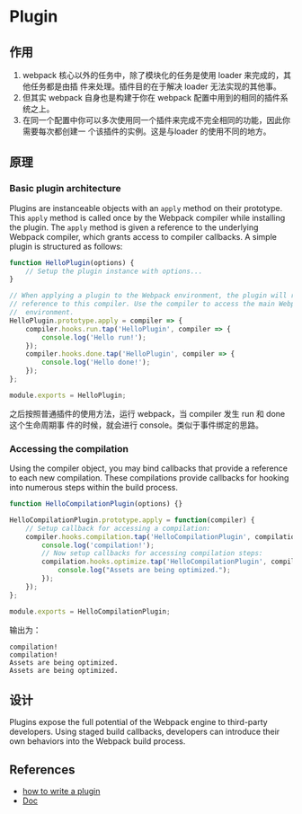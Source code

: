 # Plugin

## 作用
1. webpack 核心以外的任务中，除了模块化的任务是使用 loader 来完成的，其他任务都是由插
件来处理。插件目的在于解决 loader 无法实现的其他事。
2. 但其实 webpack 自身也是构建于你在 webpack 配置中用到的相同的插件系统之上。
3. 在同一个配置中你可以多次使用同一个插件来完成不完全相同的功能，因此你需要每次都创建一
个该插件的实例。这是与loader 的使用不同的地方。


## 原理
### Basic plugin architecture
Plugins are instanceable objects with an `apply` method on their prototype.
This `apply` method is called once by the Webpack compiler while installing the
plugin. The `apply` method is given a reference to the underlying Webpack
compiler, which grants access to compiler callbacks. A simple plugin is
structured as follows:
```js
function HelloPlugin(options) {
    // Setup the plugin instance with options...
}

// When applying a plugin to the Webpack environment, the plugin will receive a
// reference to this compiler. Use the compiler to access the main Webpack
//  environment.
HelloPlugin.prototype.apply = compiler => {
    compiler.hooks.run.tap('HelloPlugin', compiler => {
        console.log('Hello run!');
    });
    compiler.hooks.done.tap('HelloPlugin', compiler => {
        console.log('Hello done!');
    });
};

module.exports = HelloPlugin;
```
之后按照普通插件的使用方法，运行 webpack，当 compiler 发生 run 和 done 这个生命周期事
件的时候，就会进行 console。类似于事件绑定的思路。

### Accessing the compilation
Using the compiler object, you may bind callbacks that provide a reference to
each new compilation. These compilations provide callbacks for hooking into
numerous steps within the build process.
```js
function HelloCompilationPlugin(options) {}

HelloCompilationPlugin.prototype.apply = function(compiler) {
    // Setup callback for accessing a compilation:
    compiler.hooks.compilation.tap('HelloCompilationPlugin', compilation => {
        console.log('compilation!');
        // Now setup callbacks for accessing compilation steps:
        compilation.hooks.optimize.tap('HelloCompilationPlugin', compilation => {
            console.log("Assets are being optimized.");
        });
    });
};

module.exports = HelloCompilationPlugin;
```
输出为：
```shell
compilation!
compilation!
Assets are being optimized.
Assets are being optimized.
```


## 设计
Plugins expose the full potential of the Webpack engine to third-party
developers. Using staged build callbacks, developers can introduce their own
behaviors into the Webpack build process.


## References
* [how to write a plugin](https://github.com/webpack/docs/wiki/how-to-write-a-plugin)
* [Doc](https://webpack.js.org/concepts/plugins/)

